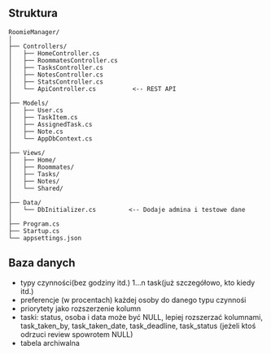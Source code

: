 ## Struktura

```postgresql
RoomieManager/
│
├── Controllers/
│   ├── HomeController.cs
│   ├── RoommatesController.cs
│   ├── TasksController.cs
│   ├── NotesController.cs
│   ├── StatsController.cs
│   └── ApiController.cs          <-- REST API
│
├── Models/
│   ├── User.cs
│   ├── TaskItem.cs
│   ├── AssignedTask.cs
│   ├── Note.cs
│   └── AppDbContext.cs
│
├── Views/
│   ├── Home/
│   ├── Roommates/
│   ├── Tasks/
│   ├── Notes/
│   └── Shared/
│
├── Data/
│   └── DbInitializer.cs         <-- Dodaje admina i testowe dane
│
├── Program.cs
├── Startup.cs
└── appsettings.json
```


## Baza danych
* typy czynności(bez godziny itd.) 1...n task(już szczegółowo, kto kiedy itd.)
* preferencje (w procentach) każdej osoby do danego typu czynnośi
* priorytety jako rozszerzenie kolumn
* taski: status, osoba i data może być NULL, lepiej rozszerzać kolumnami, task_taken_by, task_taken_date, task_deadline, task_status (jeżeli ktoś odrzuci review spowrotem NULL)
* tabela archiwalna
